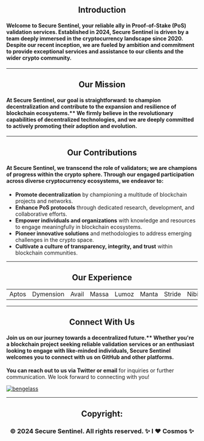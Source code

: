 <h2 align="center">Introduction</h1>
<h4 align="left">Welcome to Secure Sentinel, your reliable ally in Proof-of-Stake (PoS) validation services. Established in 2024, Secure Sentinel is driven by a team deeply immersed in the cryptocurrency landscape since 2020. Despite our recent inception, we are fueled by ambition and commitment to provide exceptional services and assistance to our clients and the wider crypto community.</h4>

---

<h2 align="center">Our Mission</h1>
<h4 align="left">At Secure Sentinel, our goal is straightforward: to champion decentralization and contribute to the expansion and resilience of blockchain ecosystems.** We firmly believe in the revolutionary capabilities of decentralized technologies, and we are deeply committed to actively promoting their adoption and evolution.</h4>

---
<h2 align="center">Our Contributions</h2>
<h4 align="left"> At Secure Sentinel, we transcend the role of validators; we are champions of progress within the crypto sphere. Through our engaged participation across diverse cryptocurrency ecosystems, we endeavor to:</h4>
<ul>
  <li><strong>Promote decentralization</strong> by championing a multitude of blockchain projects and networks.</li>
  <li><strong>Enhance PoS protocols</strong> through dedicated research, development, and collaborative efforts.</li>
  <li><strong>Empower individuals and organizations</strong> with knowledge and resources to engage meaningfully in blockchain ecosystems.</li>
  <li><strong>Pioneer innovative solutions</strong> and methodologies to address emerging challenges in the crypto space.</li>
  <li><strong>Cultivate a culture of transparency, integrity, and trust</strong> within blockchain communities.</li>
</ul>

 
---

<h2 align="center">Our Experience</h3>
<table style="width: 100%;">
  <tr>
    <td>Aptos</td>
    <td>Dymension</td>
    <td>Avail</td>
    <td>Massa</td>
    <td>Lumoz</td>
    <td>Manta</td>
    <td>Stride</td>
    <td>Nibiru</td>
    <td>Sui</td>
    <td>Dusk</td>
    <td>Quasar</td>
    <td>Sarcophagus</td>
    <td>Erbie</td>
    <td>Mantra</td>
  </tr>
</table>




---
<h2 align="center">Connect With Us</h2>
<h4 align="left">Join us on our journey towards a decentralized future.** Whether you're a blockchain project seeking reliable validation services or an enthusiast looking to engage with like-minded individuals, Secure Sentinel welcomes you to connect with us on GitHub and other platforms.</h4>

**You can reach out to us via Twitter or email** for inquiries or further communication. We look forward to connecting with you!


<p align="left"> <a href="https://twitter.com/bengelass" target="blank"><img src="https://img.shields.io/twitter/follow/bengelass?logo=twitter&style=for-the-badge" alt="bengelass" /></a> </p>

---

<h2 align="center">Copyright:</h2>
<h3 align="center">© 2024 Secure Sentinel. All rights reserved. ✨ I ❤️ Cosmos ✨</h3>





